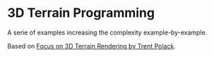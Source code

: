 # 3D Terrain Programming
A serie of examples increasing the complexity example-by-example.

Based on [Focus on 3D Terrain Rendering by Trent Polack](https://books.google.com/books/about/Focus_on_3D_Terrain_Programming.html?id=yrpgT_vHhqoC&redir_esc=y).
